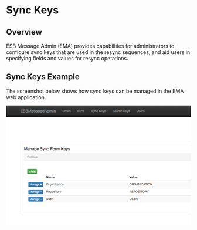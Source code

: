 # Sync Keys

## Overview
ESB Message Admin (EMA) provides capabilities for administrators to configure sync keys that are used in the resync
sequences, and aid users in specifying fields and values for resync opetations.


## Sync Keys Example
The screenshot below shows how sync keys can be managed in the EMA web application.

![Sync Keys Screenshot](/images/ema-screenshot-sync-keys.png)
